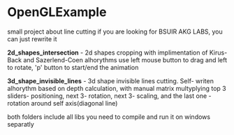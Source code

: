 # OpenGLExample
small project about line cutting
if you are looking for BSUIR AKG LABS, you can just rewrite it

__2d_shapes_intersection__ - 2d shapes cropping with implimentation of Kirus-Back and Sazerlend-Coen alhorythms use left mouse button to drag and left to rotate, 'p' button to start/end the animation


__3d_shape_invisible_lines__ - 3d shape invisible lines cutting. Self- writen alhorythm based on depth calculation, with manual matrix multyplying top 3 sliders- positioning, next 3- rotation, next 3- scaling, and the last one - rotation around self axis(diagonal line)

both folders include all libs you need to compile and run it on windows separatly

